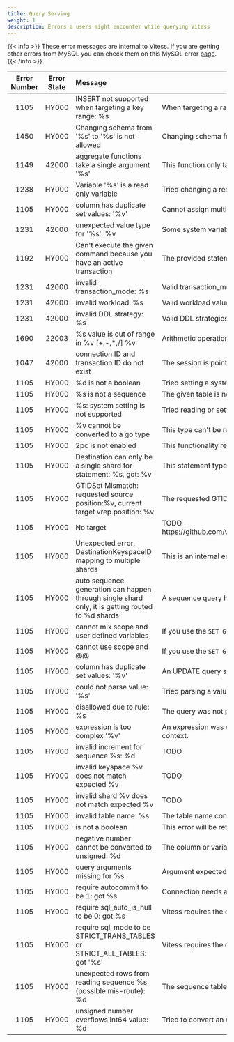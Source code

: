 ```yaml
---
title: Query Serving
weight: 1
description: Errors a users might encounter while querying Vitess
---
```


{{< info >}}
These error messages are internal to Vitess. If you are getting other errors from MySQL you can check them on this MySQL error [page](https://dev.mysql.com/doc/mysql-errors/5.7/en/server-error-reference.html).
{{< /info >}}

<!-- start -->
| Error Number | Error State |  Message | Meaning |
| :--: |:--: | :-- | -- |
| 1105 | HY000 | INSERT not supported when targeting a key range: %s | When targeting a range of shards, Vitess doesn't know which shard to send the INSERT to, so this is not supported.  |
| 1450 | HY000 | Changing schema from '%s' to '%s' is not allowed | Changing schema from rename command is not valid |
| 1149 | 42000 | aggregate functions take a single argument '%s' | This function only takes a single argument. |
| 1238 | HY000 | Variable '%s' is a read only variable | Tried changing a read-only system variable |
| 1105 | HY000 | column has duplicate set values: '%v' | Cannot assign multiple values to a column in an update statement |
| 1231 | 42000 | unexpected value type for '%s': %v | Some system variables require a specific type to be used |
| 1192 | HY000 | Can't execute the given command because you have an active transaction | The provided statement cannot be executed inside a transaction. |
| 1231 | 42000 | invalid transaction_mode: %s | Valid transaction_mode values are 'SINGLE', 'MULTI' or 'TWOPC' |
| 1231 | 42000 | invalid workload: %s | Valid workload values are 'OLTP', 'OLAP' or 'DBA' |
| 1231 | 42000 | invalid DDL strategy: %s | Valid DDL strategies are gh-ost, pt-osc |
| 1690 | 22003 | %s value is out of range in %v [+,-,*,/] %v | Arithmetic operation lead to out of range value for the type |
| 1047 | 42000 | connection ID and transaction ID do not exist | The session is pointing to a transaction and/or reserved connection that is not valid |
| 1105 | HY000 | %d is not a boolean | Tried setting a system variable to a value that could not be converted a boolean value  |
| 1105 | HY000 | %s is not a sequence | The given table is not a sequence table |
| 1105 | HY000 | %s: system setting is not supported | Tried reading or setting a system variable that is not supported |
| 1105 | HY000 | %v cannot be converted to a go type | This type can't be represented as a golang value |
| 1105 | HY000 | 2pc is not enabled | This functionality requires 2PC. Read more about 'transaction_mode' to learn how to enable it. |
| 1105 | HY000 | Destination can only be a single shard for statement: %s, got: %v | This statement type can only be executed against a single shard. You need to change the target string so a single shard in targeted.|
| 1105 | HY000 | GTIDSet Mismatch: requested source position:%v, current target vrep position: %v | The requested GTIDSet does not exist in the vrep stream.  |
| 1105 | HY000 | No target | TODO https://github.com/vitessio/vitess/blob/9542883311c0849c645cfb1b5c77ac761990b31b/go/vt/vttablet/tabletserver/state_manager.go#L376 |
| 1105 | HY000 | Unexpected error, DestinationKeyspaceID mapping to multiple shards | This is an internal error. If you see this error, please report it as a bug. |
| 1105 | HY000 | auto sequence generation can happen through single shard only, it is getting routed to %d shards | A sequence query has to be routed to a single shard, but this query was not. |
| 1105 | HY000 | cannot mix scope and user defined variables | If you use the `SET GLOBAL` form, specify the variable without any `@` symbols |
| 1105 | HY000 | cannot use scope and @@ | If you use the `SET GLOBAL` form, specify the variable without any `@` symbols |
| 1105 | HY000 | column has duplicate set values: '%v' | An UPDATE query should only list a column to be updated once |
| 1105 | HY000 | could not parse value: '%s' | Tried parsing a value as a number but failed |
| 1105 | HY000 | disallowed due to rule: %s | The query was not permitted to execute because the session was lacking permissions to do so |
| 1105 | HY000 | expression is too complex '%v' | An expression was used that is not recognized by Vitess. Arithmetics and function calls are examples of expressions that are too complex in this context.|
| 1105 | HY000 | invalid increment for sequence %s: %d | TODO |
| 1105 | HY000 | invalid keyspace %v does not match expected %v | TODO |
| 1105 | HY000 | invalid shard %v does not match expected %v | TODO |
| 1105 | HY000 | invalid table name: %s | The table name contains invalid characters |
| 1105 | HY000 | is not a boolean | This error will be returned if you try to set a variable to a value that can't be converted to a boolean value. |
| 1105 | HY000 | negative number cannot be converted to unsigned: %d | The column or variable is expecting an unsigned int, and negative numbers invalid here. |
| 1105 | HY000 | query arguments missing for %s | Argument expected but was missing. |
| 1105 | HY000 | require autocommit to be 1: got %s | Connection needs autocommit to be enabled, but it was not. |
| 1105 | HY000 | require sql_auto_is_null to be 0: got %s | Vitess requires the connection not use the auto_col functionality |
| 1105 | HY000 | require sql_mode to be STRICT_TRANS_TABLES or STRICT_ALL_TABLES: got '%s' | Vitess requires the connection to be in STRICT mode; either or both of these settings need to be enabled. |
| 1105 | HY000 | unexpected rows from reading sequence %s (possible mis-route): %d | The sequence table used returned invalid results. |
| 1105 | HY000 | unsigned number overflows int64 value: %d | Tried to convert an unsigned integer into a signed integer, and the value overflows |
<!-- end -->
